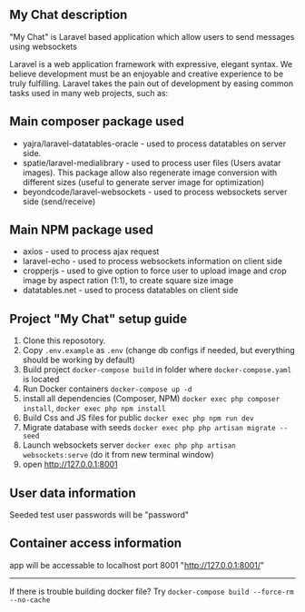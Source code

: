 
## My Chat description

"My Chat" is Laravel based application which allow users to send messages using websockets

Laravel is a web application framework with expressive, elegant syntax. We believe development must be an enjoyable and creative experience to be truly fulfilling. Laravel takes the pain out of development by easing common tasks used in many web projects, such as:

## Main composer package used

- yajra/laravel-datatables-oracle - used to process datatables on server side.
- spatie/laravel-medialibrary - used to process user files (Users avatar images). This package allow also regenerate image conversion with different sizes (useful to generate server image for optimization)
- beyondcode/laravel-websockets - used to process websockets server side (send/receive)


## Main NPM package used
- axios - used to process ajax request
- laravel-echo - used to process websockets information on client side
- cropperjs - used to give option to force user to upload image and crop image by aspect ration (1:1), to create square size image
- datatables.net - used to process datatables on client side  

## Project "My Chat" setup guide
1. Clone this reposotory.
2. Copy `.env.example` as `.env` (change db configs if needed, but everything should be working by default)
3. Build project `docker-compose build` in folder where `docker-compose.yaml` is located
4. Run Docker containers `docker-compose up -d`
5. install all dependencies (Composer, NPM) `docker exec php composer install`, `docker exec php npm install`
6. Build Css and JS files for public `docker exec php npm run dev`
7. Migrate database with seeds `docker exec php php artisan migrate --seed`
8. Launch websockets server `docker exec php php artisan websockets:serve` (do it from new terminal window)
9. open http://127.0.0.1:8001

## User data information
Seeded test user passwords will be "password"

## Container access information
app will be accessable to localhost port 8001 "http://127.0.0.1:8001/"

---
If there is trouble building docker file? Try `docker-compose build --force-rm --no-cache`

